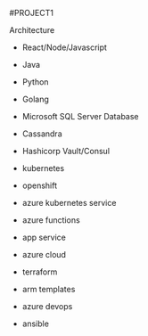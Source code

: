 #PROJECT1

Architecture

- React/Node/Javascript
- Java
- Python
- Golang

- Microsoft SQL Server Database
- Cassandra
- Hashicorp Vault/Consul

- kubernetes
- openshift
- azure kubernetes service
- azure functions
- app service

- azure cloud
- terraform
- arm templates
- azure devops
- ansible

